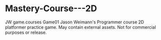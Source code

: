 # Mastery-Course---2D
JW game.courses Game01
  Jason Weimann's Programmer course
  2D platformer practice game. May contain external assets.
  Not for commercial purposes or release.
